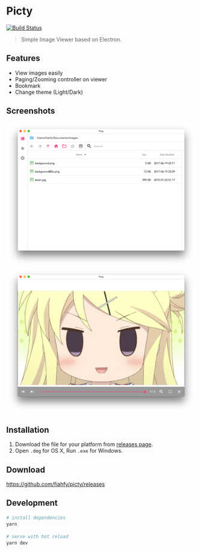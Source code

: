 # Picty
[![Build Status](https://travis-ci.org/fiahfy/picty.svg?branch=master)](https://travis-ci.org/fiahfy/picty)

> Simple Image Viewer based on Electron.


## Features
* View images easily
* Paging/Zooming controller on viewer
* Bookmark
* Change theme (Light/Dark)


## Screenshots
![screenshot](./build/screenshot1.png?raw=true)
![screenshot](./build/screenshot2.png?raw=true)


## Installation
1. Download the file for your platform from [releases page](https://github.com/fiahfy/picty/releases).
2. Open `.dmg` for OS X, Run `.exe` for Windows.


## Download
https://github.com/fiahfy/picty/releases


## Development
``` bash
# install dependencies
yarn

# serve with hot reload
yarn dev
```

